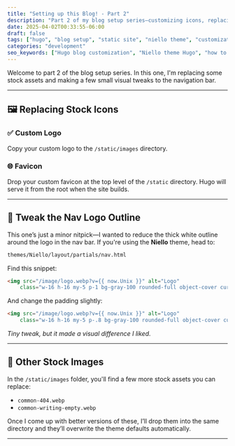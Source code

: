 ```yaml
---
title: "Setting up this Blog! - Part 2"
description: "Part 2 of my blog setup series—customizing icons, replacing stock images, and tweaking theme visuals in Hugo with the Niello theme."
date: 2025-04-02T00:33:55-06:00
draft: false
tags: ["hugo", "blog setup", "static site", "niello theme", "customization", "web dev"]
categories: "development"
seo_keywords: ["Hugo blog customization", "Niello theme Hugo", "how to replace favicon in Hugo", "custom logo static site", "adjusting outline in Hugo theme", "static site setup tutorial"]
---
```


Welcome to part 2 of the blog setup series. In this one, I'm replacing some stock assets and making a few small visual tweaks to the navigation bar.

---

## 🖼️ Replacing Stock Icons

### ✅ Custom Logo

Copy your custom logo to the `/static/images` directory.

### 🌐 Favicon

Drop your custom favicon at the top level of the `/static` directory. Hugo will serve it from the root when the site builds.

---

## 🧪 Tweak the Nav Logo Outline

This one’s just a minor nitpick—I wanted to reduce the thick white outline around the logo in the nav bar. If you're using the **Niello** theme, head to:

```bash
themes/Niello/layout/partials/nav.html
```

Find this snippet:

```html
<img src="/image/logo.webp?v={{ now.Unix }}" alt="Logo"
    class="w-16 h-16 my-5 p-1 bg-gray-100 rounded-full object-cover cursor-pointer hover:scale-110" />
```

And change the padding slightly:

```html
<img src="/image/logo.webp?v={{ now.Unix }}" alt="Logo"
    class="w-16 h-16 my-5 p-.8 bg-gray-100 rounded-full object-cover cursor-pointer hover:scale-110" />
```

*Tiny tweak, but it made a visual difference I liked.*

---

## 📂 Other Stock Images

In the `/static/images` folder, you'll find a few more stock assets you can replace:

- `common-404.webp`
- `common-writing-empty.webp`

Once I come up with better versions of these, I’ll drop them into the same directory and they’ll overwrite the theme defaults automatically.

---
